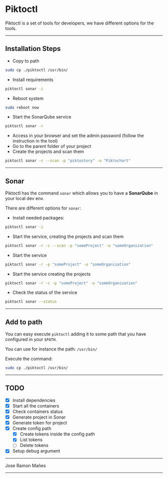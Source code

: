 # Piktoctl

Piktoctl is a set of tools for developers, we have different options for the tools.

---

## Installation Steps

- Copy to path 
```bash
sudo cp ./piktoctl /usr/bin/
```
- Install requirements
```bash
piktoctl sonar -i
```
- Reboot system
```bash
sudo reboot now
```
- Start the SonarQube service
```bash
piktoctl sonar -r
```
- Access in your browser and set the admin password (follow the instruction in the tool)
- Go to the parent folder of your project
- Create the projects and scan them
```bash
piktoctl sonar -c --scan -p "piktostory" -o "Piktochart"
```

---

## Sonar

Piktoctl has the command `sonar` which allows you to have a **SonarQube** in your local dev env.

There are different options for `sonar`:

- Install needed packages:
```bash
piktoctl sonar -i
```

- Start the service, creating the projects and scan them
```bash
piktoctl sonar -r -c --scan -p "someProject" -o "someOrganization"
```

- Start the service
```bash
piktoctl sonar -r -p "someProject" -o "someOrganization"
```

- Start the service creating the projects
```bash
piktoctl sonar -r -c -p "someProject" -o "someOrganization"
```

- Check the status of the service 
```bash
piktoctl sonar --status 
```

---

## Add to path

You can easy execute `piktoctl` adding it to some path that you have configured in your `$PATH`.

You can use for instance the path:
`/usr/bin/`

Execute the command:
```bash
sudo cp ./piktoctl /usr/bin/
```

---

## TODO
- [x] Install dependencies
- [x] Start all the containers
- [x] Check containers status
- [x] Generate project in Sonar
- [x] Generate token for project
- [x] Create config path
  - [x] Create tokens inside the config path
  - [x] List tokens
  - [ ] Delete tokens
- [x] Setup debug argument

---

Jose Ramon Mañes

---
